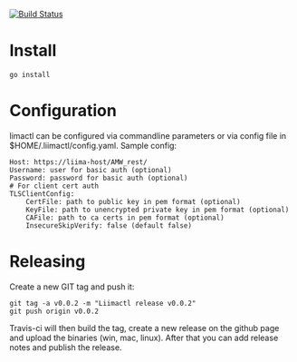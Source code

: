 [![Build Status](https://travis-ci.org/liimaorg/liimactl.svg?branch=master)](https://travis-ci.org/liimaorg/liimactl)

# Install

```
go install
```

# Configuration

limactl can be configured via commandline parameters or via config file in $HOME/.liimactl/config.yaml. Sample config:

```
Host: https://liima-host/AMW_rest/
Username: user for basic auth (optional)
Password: password for basic auth (optional)
# For client cert auth
TLSClientConfig:
    CertFile: path to public key in pem format (optional)
    KeyFile: path to unencrypted private key in pem format (optional)
    CAFile: path to ca certs in pem format (optional)
    InsecureSkipVerify: false (default false)
```

# Releasing

Create a new GIT tag and push it:
```
git tag -a v0.0.2 -m "Liimactl release v0.0.2"
git push origin v0.0.2
```
Travis-ci will then build the tag, create a new release on the github page and upload the binaries (win, mac, linux). After that you can add release notes and publish the release.
